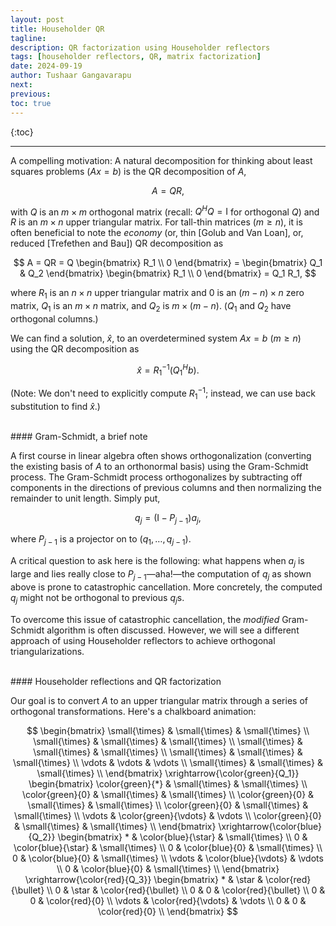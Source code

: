 ```yaml
---
layout: post
title: Householder QR
tagline: 
description: QR factorization using Householder reflectors
tags: [householder reflectors, QR, matrix factorization]
date: 2024-09-19
author: Tushaar Gangavarapu
next:
previous: 
toc: true
---
```


{:toc}

---

A compelling motivation: A natural decomposition for thinking about least 
squares problems ($Ax = b$) is the QR decomposition of $A$,

$$
A = QR,
$$

with $Q$ is an $m \times m$ orthogonal matrix (recall: $Q^H Q = \mathrm{I}$ for
orthogonal $Q$) and $R$ is an $m \times n$ upper triangular matrix. For 
tall-thin matrices ($m \geq n$), it is often beneficial to note the _economy_ 
(or, thin [Golub and Van Loan], or, reduced [Trefethen and Bau]) QR 
decomposition as

$$
A = QR = Q \begin{bmatrix}
R_1 \\
0
\end{bmatrix} = \begin{bmatrix} Q_1 & Q_2 \end{bmatrix} \begin{bmatrix}
R_1 \\
0
\end{bmatrix} = Q_1 R_1,
$$

where $R_1$ is an $n \times n$ upper triangular matrix and $0$ is an 
$(m - n) \times n$ zero matrix, $Q_1$ is an $m \times n$ matrix, and $Q_2$ is
$m \times (m - n)$. ($Q_1$ and $Q_2$ have orthogonal columns.)

We can find a solution, $\hat{x}$, to an overdetermined system $Ax = b$ 
($m \geq n$) using the QR decomposition as

$$
\hat{x} = R_1^{-1} (Q_1^H b).
$$

(Note: We don't need to explicitly compute $R_1^{-1}$; instead, we can use
back substitution to find $\hat{x}$.)

<br/>
#### Gram-Schmidt, a brief note

A first course in linear algebra often shows orthogonalization (converting the 
existing basis of $A$ to an orthonormal basis) using the Gram-Schmidt process.
The Gram-Schmidt process orthogonalizes by subtracting off components in the
directions of previous columns and then normalizing the remainder to unit 
length. Simply put,

$$
q_j = (\mathrm{I} - P_{j-1}) a_j,
$$

where $P_{j-1}$ is a projector on to $(q_1, \dotsc, q_{j-1})$.

A critical question to ask here is the following: what happens when $a_j$ is
large and lies really close to $P_{j-1}$—aha!—the computation of $q_j$ as shown
above is prone to catastrophic cancellation. More concretely, the computed $q_j$
might not be orthogonal to previous $q_j$s.

To overcome this issue of catastrophic cancellation, the _modified_ Gram-Schmidt
algorithm is often discussed. However, we will see a different approach of using
Householder reflectors to achieve orthogonal triangularizations.

<br/>
#### Householder reflections and QR factorization

Our goal is to convert $A$ to an upper triangular matrix through a series of 
orthogonal transformations. Here's a chalkboard animation:

$$
\begin{bmatrix} 
    \small{\times} & \small{\times} & \small{\times} \\
    \small{\times} & \small{\times} & \small{\times} \\
    \small{\times} & \small{\times} & \small{\times} \\
    \small{\times} & \small{\times} & \small{\times} \\
    \vdots & \vdots & \vdots \\
    \small{\times} & \small{\times} & \small{\times} \\
\end{bmatrix} \xrightarrow{\color{green}{Q_1}} \begin{bmatrix} 
    \color{green}{*} & \small{\times} & \small{\times} \\
    \color{green}{0} & \small{\times} & \small{\times} \\
    \color{green}{0} & \small{\times} & \small{\times} \\
    \color{green}{0} & \small{\times} & \small{\times} \\
    \vdots & \color{green}{\vdots} & \vdots \\
    \color{green}{0} & \small{\times} & \small{\times} \\
\end{bmatrix} \xrightarrow{\color{blue}{Q_2}} \begin{bmatrix} 
    * & \color{blue}{\star} & \small{\times} \\
    0 & \color{blue}{\star} & \small{\times} \\
    0 & \color{blue}{0} & \small{\times} \\
    0 & \color{blue}{0} & \small{\times} \\
    \vdots & \color{blue}{\vdots} & \vdots \\
    0 & \color{blue}{0} & \small{\times} \\
\end{bmatrix} \xrightarrow{\color{red}{Q_3}} \begin{bmatrix} 
    * & \star & \color{red}{\bullet} \\
    0 & \star & \color{red}{\bullet} \\
    0 & 0 & \color{red}{\bullet} \\
    0 & 0 & \color{red}{0} \\
    \vdots & \color{red}{\vdots} & \vdots \\
    0 & 0 & \color{red}{0} \\
\end{bmatrix}
$$

